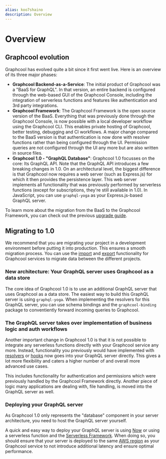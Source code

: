 ```yaml
---
alias: koo7shaino
description: Overview
---
```


# Overview

## Graphcool evolution

Graphcool has evolved quite a bit since it first went live. Here is an overview of its three major phases:

* **Graphcool Backend-as-a-Service**: The initial product of Graphcool was a "BaaS for GraphQL". In that version, an entire backend is configured through the web-based GUI of the Graphcool Console, including the integration of serverless functions and features like authentication and 3rd party integrations.
* **Graphcool Framework**: The Graphcool Framework is the open source version of the BaaS. Everything that was previously done through the Graphcool Console, is now possible with a local developer workflow using the Graphcool CLI. This enables private hosting of Graphcool, better testing, debugging and CI workflows. A major change compared to the BaaS version is that authentication is now done with resolver functions rather than being configured through the UI. Permission queries are not configured through the UI any more but are also written in source files.
* **Graphcool 1.0 - "GraphQL Database"**: Graphcool 1.0 focusses on the core: Its GraphQL API. Note that the GraphQL API introduces a few breaking changes in 1.0. On an architectural level, the biggest difference is that Graphcool now requires a web server (such as Express.js) for which it then provides the persistence layer. This web server implements all functionality that was previously performed by serverless functions (except for subscriptions, they're still available in 1.0). In JavaScript, you can use `graphql-yoga` as your Express.js-based GraphQL server.

<InfoBox type=info>

To learn more about the migration from the BaaS to the Graphcool Framework, you can check out the previous [upgrade guide](!alias-aemieb1aev).

</InfoBox>

## Migrating to 1.0

We recommend that you are migrating your project in a development environment before putting it into production. This ensures a smooth migration process. You can use the [import](!alias-ol2eoh8xie) and [export](!alias-pa0aip3loh) functionality for Graphcool services to migrate data between the different projects.

### New architecture: Your GraphQL server uses Graphcool as a data store

The core idea of Graphcool 1.0 is to use an additional GraphQL server that uses Graphcool as a data store. The easiest way to build this GraphQL server is using `graphql-yoga`. When implementing the resolvers for this GraphQL server, you can use schema bindings and the `graphcool-binding` package to conventiently forward incoming queries to Graphcool.

### The GraphQL server takes over implementation of business logic and auth workflows

Another important change in Graphcool 1.0 is that it is not possible to integrate any serverless functions directly with your Graphcool service any more. Instead, functionality you previously would have implemented with [resolvers](!alias-su6wu3yoo2) or [hooks](!alias-pa6guruhaf) now goes into your GraphQL server directly. This gives a lot more flexibility and caters a higher number of and overall more advanced use cases.

This includes functionality for authentication and permissions which were previously handled by the Graphcool Framework directly. Another piece of logic many applications are dealing with, file handling, is moved into the GraphQL server as well.

### Deploying your GraphQL server

As Graphcool 1.0 only represents the "database" component in your server architecture, you need to host the GraphQL server yourself.

A quick and easy way to deploy your GraphQL server is using [Now](https://zeit.co/now) or using a serverless function and the [Serverless Framework](https://serverless.com). When doing so, you should ensure that your server is deployed to the same [AWS region](http://docs.aws.amazon.com/general/latest/gr/rande.html) as your Graphcool service to not introduce additional latency and ensure optimal performance.
